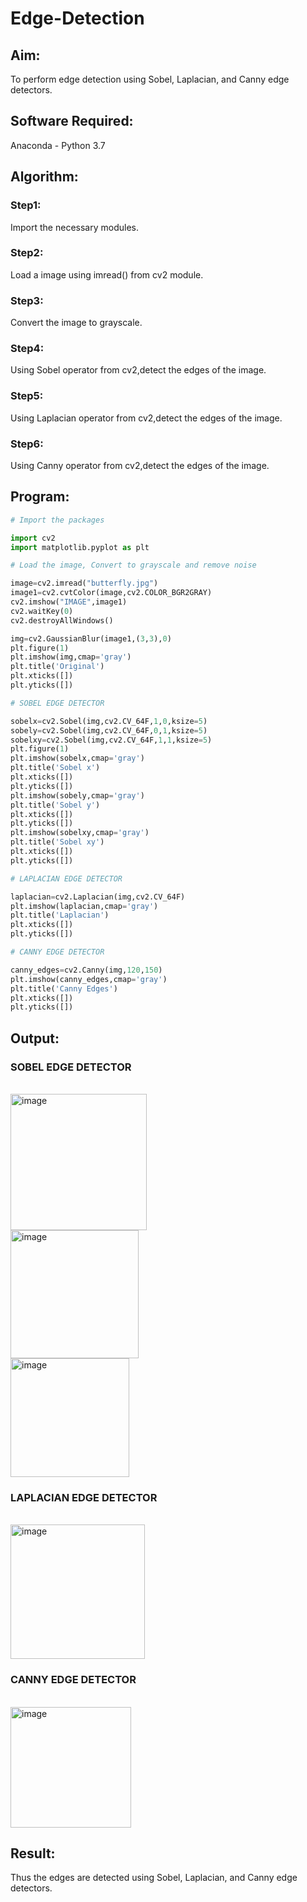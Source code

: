 # Edge-Detection
## Aim:
To perform edge detection using Sobel, Laplacian, and Canny edge detectors.

## Software Required:
Anaconda - Python 3.7

## Algorithm:
### Step1:
Import the necessary modules.

### Step2:
Load a image using imread() from cv2 module.

### Step3:
Convert the image to grayscale.

### Step4:
Using Sobel operator from cv2,detect the edges of the image.

### Step5:
Using Laplacian operator from cv2,detect the edges of the image.

### Step6:
Using Canny operator from cv2,detect the edges of the image.
 
## Program:

``` Python
# Import the packages

import cv2
import matplotlib.pyplot as plt

# Load the image, Convert to grayscale and remove noise

image=cv2.imread("butterfly.jpg")
image1=cv2.cvtColor(image,cv2.COLOR_BGR2GRAY)
cv2.imshow("IMAGE",image1)
cv2.waitKey(0)
cv2.destroyAllWindows()

img=cv2.GaussianBlur(image1,(3,3),0)
plt.figure(1)
plt.imshow(img,cmap='gray')
plt.title('Original')
plt.xticks([])
plt.yticks([])

# SOBEL EDGE DETECTOR

sobelx=cv2.Sobel(img,cv2.CV_64F,1,0,ksize=5)
sobely=cv2.Sobel(img,cv2.CV_64F,0,1,ksize=5)
sobelxy=cv2.Sobel(img,cv2.CV_64F,1,1,ksize=5)
plt.figure(1)
plt.imshow(sobelx,cmap='gray')
plt.title('Sobel x')
plt.xticks([])
plt.yticks([])
plt.imshow(sobely,cmap='gray')
plt.title('Sobel y')
plt.xticks([])
plt.yticks([])
plt.imshow(sobelxy,cmap='gray')
plt.title('Sobel xy')
plt.xticks([])
plt.yticks([])

# LAPLACIAN EDGE DETECTOR

laplacian=cv2.Laplacian(img,cv2.CV_64F)
plt.imshow(laplacian,cmap='gray')
plt.title('Laplacian')
plt.xticks([])
plt.yticks([])

# CANNY EDGE DETECTOR

canny_edges=cv2.Canny(img,120,150)
plt.imshow(canny_edges,cmap='gray')
plt.title('Canny Edges')
plt.xticks([])
plt.yticks([])

```
## Output:
### SOBEL EDGE DETECTOR
<br>
<img width="218" alt="image" src="https://user-images.githubusercontent.com/75235554/168246808-66e87a86-aa2c-41d8-9e3d-9eac4df47e19.png">
<br>
<img width="205" alt="image" src="https://user-images.githubusercontent.com/75235554/168246873-6dfa82cb-ef68-419c-93ad-00c726fba6a8.png">
<br>
<img width="190" alt="image" src="https://user-images.githubusercontent.com/75235554/168246916-5fcc84f7-cf0d-41bd-973c-26c8ec04c214.png">
<br>

### LAPLACIAN EDGE DETECTOR
<br>
<img width="215" alt="image" src="https://user-images.githubusercontent.com/75235554/168247188-cd912bd5-bdb5-48c6-ab7f-a1ae0d7d4de8.png">
<br>


### CANNY EDGE DETECTOR
<br>
<img width="193" alt="image" src="https://user-images.githubusercontent.com/75235554/168247292-bb077cdd-4365-471e-a119-7ca8423a3986.png">
<br>

## Result:
Thus the edges are detected using Sobel, Laplacian, and Canny edge detectors.
